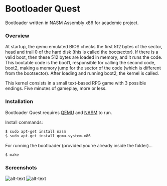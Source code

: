 # Bootloader Quest

Bootloader written in NASM Assembly x86 for academic project.

### Overview
At startup, the qemu emulated BIOS checks the first 512 bytes of the sector, head and trail 0 of the hard disk (this is called the bootsector). If there is a valid boot, then these 512 bytes are loaded in memory, and it runs the code. This bootable code is the boot1, responsible for calling the second code, boot2, making a memory jump for the sector of the code (which is different from the bootsector). After loading and running boot2, the kernel is called.

This kernel consists in a small text-based RPG game with 3 possible endings. Five minutes of gameplay, more or less.

### Installation

Bootloader Quest requires [QEMU](https://www.qemu.org/) and [NASM](http://www.nasm.us/) to run.

Install commands:

```sh
$ sudo apt-get install nasm
$ sudo apt-get install qemu-system-x86
```

For running the bootloader (provided you're already inside the folder)...

```sh
$ make
```


### Screenshots
![alt-text](https://i.imgur.com/5qbVMz0.gif)
![alt-text](https://i.imgur.com/u9bfh9Y.gif)

